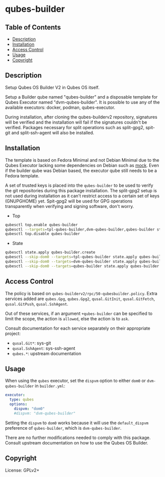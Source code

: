 # qubes-builder

## Table of Contents

* [Description](#description)
* [Installation](#installation)
* [Access Control](#access-control)
* [Usage](#usage)
* [Copyright](#copyright)

## Description

Setup Qubes OS Builder V2 in Qubes OS itself.

Setup a Builder qube named "qubes-builder" and a disposable template for Qubes
Executor named "dvm-qubes-builder". It is possible to use any of the available
executors: docker, podman, qubes-executor.

During installation, after cloning the qubes-builderv2 repository, signatures
will be verified and the installation will fail if the signatures couldn't be
verified. Packages necessary for split operations such as split-gpg2, spit-git
and split-ssh-agent will also be installed.

## Installation

The template is based on Fedora Minimal and not Debian Minimal due to the
Qubes Executor lacking some dependencies on Debian such as
[mock](https://bugs.debian.org/cgi-bin/bugreport.cgi?bug=1025460). Even if the
builder qube was Debian based, the executor qube still needs to be a Fedora
template.

A set of trusted keys is placed into the `qubes-builder` to be used to verify
the git repositories during this package installation. The split-gpg2 setup is
not used during installation as it can't restrict access to a certain set of
keys (GNUPGHOME) yet. Spit-gpg2 will be used for GPG operations transparently
when verifying and signing software, don't worry.

- Top
```sh
qubesctl top.enable qubes-builder
qubesctl --targets=tpl-qubes-builder,dvm-qubes-builder,qubes-builder state.apply
qubesctl top.disable qubes-builder
```

- State
```sh
qubesctl state.apply qubes-builder.create
qubesctl --skip-dom0 --targets=tpl-qubes-builder state.apply qubes-builder.install
qubesctl --skip-dom0 --targets=dvm-qubes-builder state.apply qubes-builder.configure-qubes-executor
qubesctl --skip-dom0 --targets=qubes-builder state.apply qubes-builder.configure
```

## Access Control

The policy is based on `qubes-builderv2/rpc/50-qubesbuilder.policy`.
Extra services added are `qubes.Gpg`, `qubes.Gpg2`, `qusal.GitInit`,
`qusal.GitFetch`, `qusal.GitPush`, `qusal.SshAgent`.

Out of these services, if an argument `+qubes-builder` can be specified to
limit the scope, the action is `allowed`, else the action is to `ask`.

Consult documentation for each service separately on their appropriate
project:

- `qusal.Git*`: sys-git
- `qusal.SshAgent`: sys-ssh-agent
- `qubes.*`: upstream documentation

## Usage

When using the `qubes` executor, set the `dispvm` option to either `dom0` or
`dvm-qubes-builder` in `builder.yml`:
```yaml
executor:
  type: qubes
  options:
    dispvm: "dom0"
    #dispvm: "dvm-qubes-builder"
```
Setting the `dispvm` to `dom0` works because it will use the `default_dispvm`
preference of `qubes-builder`, which is `dvm-qubes-builder`.

There are no further modifications needed to comply with this package. Consult
upstream documentation on how to use the Qubes OS Builder.

## Copyright

License: GPLv2+
